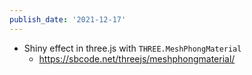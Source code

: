 ```yaml
---
publish_date: '2021-12-17'
---
```

- Shiny effect in three.js with `THREE.MeshPhongMaterial`
	- https://sbcode.net/threejs/meshphongmaterial/
